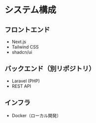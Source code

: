# システム構成

## フロントエンド
- Next.js
- Tailwind CSS
- shadcn/ui

## バックエンド（別リポジトリ）
- Laravel (PHP)
- REST API

## インフラ
- Docker（ローカル開発）
